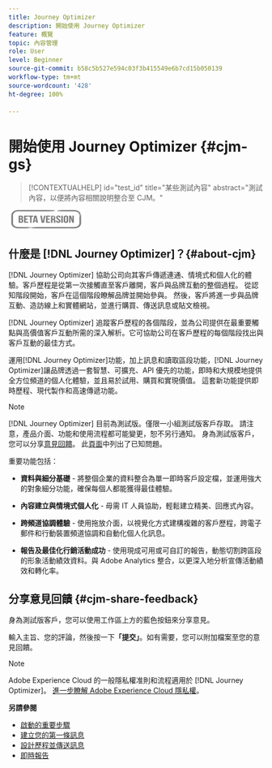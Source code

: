 ```yaml
---
title: Journey Optimizer
description: 開始使用 Journey Optimizer
feature: 概覽
topic: 內容管理
role: User
level: Beginner
source-git-commit: b58c5b527e594c03f3b415549e6b7cd15b050139
workflow-type: tm+mt
source-wordcount: '428'
ht-degree: 100%

---
```


# 開始使用 Journey Optimizer {#cjm-gs}

>[!CONTEXTUALHELP]
>id="test_id"
>title="某些測試內容"
>abstract="測試內容，以便將內容相關說明整合至 CJM。"

![](assets/do-not-localize/badge.png)

## 什麼是 [!DNL Journey Optimizer]？{#about-cjm}

[!DNL Journey Optimizer] 協助公司向其客戶傳遞連通、情境式和個人化的體驗。客戶歷程是從第一次接觸直至客戶離開，客戶與品牌互動的整個過程。 從認知階段開始，客戶在這個階段瞭解品牌並開始參與。 然後，客戶將進一步與品牌互動、造訪線上和實體網站，並進行購買、傳送訊息或貼文檢視。

[!DNL Journey Optimizer] 追蹤客戶歷程的各個階段，並為公司提供在最重要觸點與高價值客戶互動所需的深入解析。它可協助公司在客戶歷程的每個階段找出與客戶互動的最佳方式。

運用[!DNL Journey Optimizer]功能，加上訊息和讀取區段功能，[!DNL Journey Optimizer]讓品牌透過一套智慧、可擴充、API 優先的功能，即時和大規模地提供全方位頻道的個人化體驗，並且易於試用、購買和實現價值。 這套新功能提供即時歷程、現代製作和高速傳遞功能。

>[!NOTE]
>
>[!DNL Journey Optimizer] 目前為測試版。僅限一小組測試版客戶存取。 請注意，產品介面、功能和使用流程都可能變更，恕不另行通知。 身為測試版客戶，您可以分享[意見回饋](#cjm-share-feedback)。 此[頁面](known-issues.md)中列出了已知問題。

重要功能包括：

* **資料與細分基礎** - 將整個企業的資料整合為單一即時客戶設定檔，並運用強大的對象細分功能，確保每個人都能獲得最佳體驗。

* **內容建立與情境式個人化** - 毋需 IT 人員協助，輕鬆建立精美、回應式內容。

* **跨頻道協調體驗** - 使用拖放介面，以視覺化方式建構複雜的客戶歷程，跨電子郵件和行動裝置頻道協調和自動化個人化訊息。

* **報告及最佳化行銷活動成功** - 使用現成可用或可自訂的報告，動態切割跨區段的形象活動績效資料。與 Adobe Analytics 整合，以更深入地分析宣傳活動績效和轉化率。

## 分享意見回饋 {#cjm-share-feedback}

身為測試版客戶，您可以使用工作區上方的藍色按鈕來分享意見。

輸入主旨、您的評論，然後按一下&#x200B;**「提交」**。如有需要，您可以附加檔案至您的意見回饋。

>[!NOTE]
>
>Adobe Experience Cloud 的一般隱私權准則和流程適用於 [!DNL Journey Optimizer]。 [進一步瞭解 Adobe Experience Cloud 隱私權](https://www.adobe.com/tw/privacy/experience-cloud.html)。


**另請參閱**

* [啟動的重要步驟](quick-start.md)
* [建立您的第一條訊息](get-started-content.md)
* [設計歷程並傳送訊息](building-journeys/journey-gs.md)
* [即時報告](reports/live-report.md)
